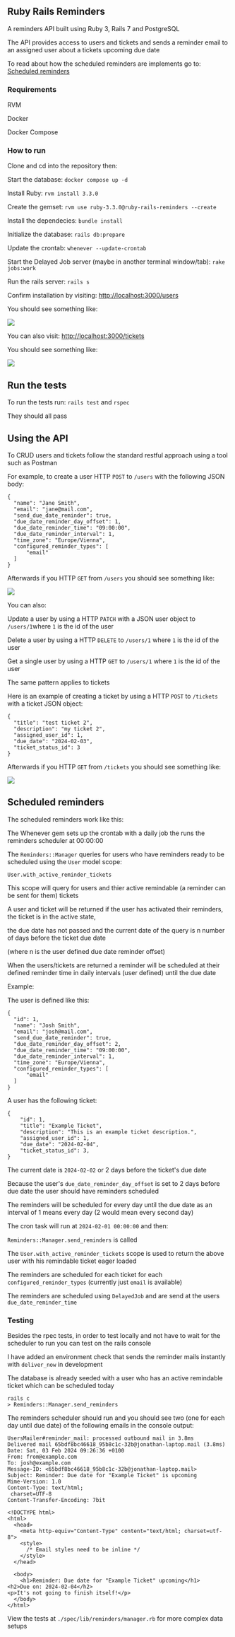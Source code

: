 
## Ruby Rails Reminders

A reminders API built using Ruby 3, Rails 7 and PostgreSQL

The API provides access to users and tickets and sends a reminder email to an assigned user about a tickets upcoming due date

To read about how the scheduled reminders are implements go to: [Scheduled reminders](#scheduled-reminders)

### Requirements

RVM

Docker 

Docker Compose

### How to run

Clone and cd into the repository then:

Start the database: `docker compose up -d`

Install Ruby: `rvm install 3.3.0`

Create the gemset: `rvm use ruby-3.3.0@ruby-rails-reminders --create`

Install the dependecies: `bundle install`

Initialize the database: `rails db:prepare`

Update the crontab: `whenever --update-crontab`

Start the Delayed Job server (maybe in another terminal window/tab): `rake jobs:work`

Run the rails server: `rails s`

Confirm installation by visiting: [http://localhost:3000/users](http://localhost:3000/users)

You should see something like:

![](images/users_index.png)

You can also visit: [http://localhost:3000/tickets](http://localhost:3000/tickets)

You should see something like:

![](images/tickets_index.png)

## Run the tests

To run the tests run: `rails test` and `rspec`

They should all pass

## Using the API

To CRUD users and tickets follow the standard restful approach using a tool such as Postman

For example, to create a user HTTP `POST` to `/users` with the following JSON body:

```
{
  "name": "Jane Smith",
  "email": "jane@mail.com",
  "send_due_date_reminder": true,
  "due_date_reminder_day_offset": 1,
  "due_date_reminder_time": "09:00:00",
  "due_date_reminder_interval": 1,
  "time_zone": "Europe/Vienna",
  "configured_reminder_types": [
      "email"
  ]
}
```

Afterwards if you HTTP `GET` from `/users` you should see something like:

![](images/new_user.png)

You can also: 

Update a user by using a HTTP `PATCH` with a JSON user object to `/users/1`where `1` is the id of the user

Delete a user by using a HTTP `DELETE` to `/users/1` where `1` is the id of the user

Get a single user by using a HTTP `GET` to `/users/1` where `1` is the id of the user

The same pattern applies to tickets

Here is an example of creating a ticket by using a HTTP `POST` to `/tickets` with a ticket JSON object:

```
{
  "title": "test ticket 2",
  "description": "my ticket 2",
  "assigned_user_id": 1,
  "due_date": "2024-02-03",
  "ticket_status_id": 3
}
```

Afterwards if you HTTP `GET` from `/tickets` you should see something like:

![](images/new_ticket.png)


## Scheduled reminders

The scheduled reminders work like this:

The Whenever gem sets up the crontab with a daily job the runs the reminders scheduler at 00:00:00

The `Reminders::Manager` queries for users who have reminders ready to be scheduled using the `User` model scope:

`User.with_active_reminder_tickets`

This scope will query for users and thier active remindable (a reminder can be sent for them) tickets

A user and ticket will be returned if the user has activated their reminders, the ticket is in the active state, 

the due date has not passed and the current date of the query is n number of days before the ticket due date

(where n is the user defined due date reminder offset)

When the users/tickets are returned a reminder will be scheduled at their defined reminder time in daily intervals (user defined) until the due date

Example:

The user is defined like this:

```
{
  "id": 1,
  "name": "Josh Smith",
  "email": "josh@mail.com",
  "send_due_date_reminder": true,
  "due_date_reminder_day_offset": 2,
  "due_date_reminder_time": "09:00:00",
  "due_date_reminder_interval": 1,
  "time_zone": "Europe/Vienna",
  "configured_reminder_types": [
      "email"
  ]
}
```

A user has the following ticket:

```
{
    "id": 1,
    "title": "Example Ticket",
    "description": "This is an example ticket description.",
    "assigned_user_id": 1,
    "due_date": "2024-02-04",
    "ticket_status_id": 3,
}
```

The current date is `2024-02-02` or 2 days before the ticket's due date

Because the user's `due_date_reminder_day_offset` is set to 2 days before due date the user should have reminders scheduled 

The reminders will be scheduled for every day until the due date as an interval of 1 means every day (2 would mean every second day)

The cron task will run at `2024-02-01 00:00:00` and then:

`Reminders::Manager.send_reminders` is called

The `User.with_active_reminder_tickets` scope is used to return the above user with his remindable ticket eager loaded

The reminders are scheduled for each ticket for each `configured_reminder_types` (currently just `email` is available)

The reminders are scheduled using `DelayedJob` and are send at the users `due_date_reminder_time`

### Testing

Besides the rpec tests, in order to test locally and not have to wait for the scheduler to run you can test on the rails console

I have added an environment check that sends the reminder mails instantly with `deliver_now` in development

The database is already seeded with a user who has an active remindable ticket which can be scheduled today

```
rails c
> Reminders::Manager.send_reminders
```

The reminders scheduler should run and you should see two (one for each day until due date) of the following emails in the console output:

```
UsersMailer#reminder_mail: processed outbound mail in 3.8ms
Delivered mail 65bdf8bc46618_95b8c1c-32b@jonathan-laptop.mail (3.8ms)
Date: Sat, 03 Feb 2024 09:26:36 +0100
From: from@example.com
To: josh@example.com
Message-ID: <65bdf8bc46618_95b8c1c-32b@jonathan-laptop.mail>
Subject: Reminder: Due date for "Example Ticket" is upcoming
Mime-Version: 1.0
Content-Type: text/html;
 charset=UTF-8
Content-Transfer-Encoding: 7bit

<!DOCTYPE html>
<html>
  <head>
    <meta http-equiv="Content-Type" content="text/html; charset=utf-8">
    <style>
      /* Email styles need to be inline */
    </style>
  </head>

  <body>
    <h1>Reminder: Due date for "Example Ticket" upcoming</h1>
<h2>Due on: 2024-02-04</h2>
<p>It's not going to finish itself!</p>
  </body>
</html>

```

View the tests at `./spec/lib/reminders/manager.rb` for more complex data setups
